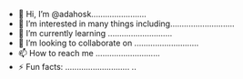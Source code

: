 - 👋 Hi, I’m @adahosk........................
- 👀 I’m interested in many things including............................
- 🌱 I’m currently learning ............................
- 💞️ I’m looking to collaborate on ............................
- 📫 How to reach me ............................
- ⚡ Fun facts: ............................
..
<!---
adahosk/adahosk is a ✨ special ✨ repository because its `README.md` (this file) appears on your GitHub profile.
You can click the Preview link to take a look at your changes.
--->

